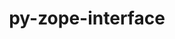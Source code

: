 ---
title: "py-zope-interface"
layout: cache
categories: [package, develop-2024-03-17]
meta: {"versions": ["5.4.0"], "compilers": ["gcc@=11.1.0", "gcc@=11.4.0", "gcc@=9.4.0", "oneapi@=2024.0.0"], "oss": ["ubuntu20.04", "ubuntu22.04"], "platforms": ["linux"], "targets": ["neoverse_v1", "neoverse_v2", "ppc64le", "x86_64_v3"], "stacks": ["data-vis-sdk", "e4s", "e4s-neoverse-v2", "e4s-neoverse_v1", "e4s-oneapi", "e4s-power", "root"], "num_specs": 18, "num_specs_by_stack": {"e4s-power": 3, "root": 18, "data-vis-sdk": 2, "e4s-neoverse_v1": 3, "e4s-neoverse-v2": 3, "e4s": 4, "e4s-oneapi": 3}}
spec_details: [{"hash": "zylmr4m2gxgrbriq5hyzalmeho74lf3d", "compiler": "gcc@=9.4.0", "versions": ["5.4.0"], "os": "ubuntu20.04", "platform": "linux", "target": "ppc64le", "variants": ["build_system=python_pip"], "stacks": ["e4s-power", "root"], "size": "-", "tarball": "https://binaries.spack.io/develop-2024-03-17/build_cache/linux-ubuntu20.04-ppc64le/gcc-9.4.0/py-zope-interface-5.4.0/linux-ubuntu20.04-ppc64le-gcc-9.4.0-py-zope-interface-5.4.0-zylmr4m2gxgrbriq5hyzalmeho74lf3d.spack"}, {"hash": "mfpyzagpsr77naj5wbhyaqjx3snkqs73", "compiler": "gcc@=9.4.0", "versions": ["5.4.0"], "os": "ubuntu20.04", "platform": "linux", "target": "ppc64le", "variants": ["build_system=python_pip"], "stacks": ["e4s-power", "root"], "size": "-", "tarball": "https://binaries.spack.io/develop-2024-03-17/build_cache/linux-ubuntu20.04-ppc64le/gcc-9.4.0/py-zope-interface-5.4.0/linux-ubuntu20.04-ppc64le-gcc-9.4.0-py-zope-interface-5.4.0-mfpyzagpsr77naj5wbhyaqjx3snkqs73.spack"}, {"hash": "o2y2gpqy5rp4ofgev3bqt25kik6dedlm", "compiler": "gcc@=9.4.0", "versions": ["5.4.0"], "os": "ubuntu20.04", "platform": "linux", "target": "ppc64le", "variants": ["build_system=python_pip"], "stacks": ["e4s-power", "root"], "size": "-", "tarball": "https://binaries.spack.io/develop-2024-03-17/build_cache/linux-ubuntu20.04-ppc64le/gcc-9.4.0/py-zope-interface-5.4.0/linux-ubuntu20.04-ppc64le-gcc-9.4.0-py-zope-interface-5.4.0-o2y2gpqy5rp4ofgev3bqt25kik6dedlm.spack"}, {"hash": "flvbxassqkhz7gclcxkjr7cr23hr64kj", "compiler": "gcc@=11.1.0", "versions": ["5.4.0"], "os": "ubuntu20.04", "platform": "linux", "target": "x86_64_v3", "variants": ["build_system=python_pip"], "stacks": ["data-vis-sdk", "root"], "size": "-", "tarball": "https://binaries.spack.io/develop-2024-03-17/build_cache/linux-ubuntu20.04-x86_64_v3/gcc-11.1.0/py-zope-interface-5.4.0/linux-ubuntu20.04-x86_64_v3-gcc-11.1.0-py-zope-interface-5.4.0-flvbxassqkhz7gclcxkjr7cr23hr64kj.spack"}, {"hash": "xwczjmj2ipsmi7ciypgxaiuewyvm3fs7", "compiler": "gcc@=11.1.0", "versions": ["5.4.0"], "os": "ubuntu20.04", "platform": "linux", "target": "x86_64_v3", "variants": ["build_system=python_pip"], "stacks": ["data-vis-sdk", "root"], "size": "-", "tarball": "https://binaries.spack.io/develop-2024-03-17/build_cache/linux-ubuntu20.04-x86_64_v3/gcc-11.1.0/py-zope-interface-5.4.0/linux-ubuntu20.04-x86_64_v3-gcc-11.1.0-py-zope-interface-5.4.0-xwczjmj2ipsmi7ciypgxaiuewyvm3fs7.spack"}, {"hash": "2svf2s7ofpitt6fnzhi6hk5yeubeb56u", "compiler": "gcc@=11.4.0", "versions": ["5.4.0"], "os": "ubuntu22.04", "platform": "linux", "target": "neoverse_v1", "variants": ["build_system=python_pip"], "stacks": ["root", "e4s-neoverse_v1"], "size": "-", "tarball": "https://binaries.spack.io/develop-2024-03-17/build_cache/linux-ubuntu22.04-neoverse_v1/gcc-11.4.0/py-zope-interface-5.4.0/linux-ubuntu22.04-neoverse_v1-gcc-11.4.0-py-zope-interface-5.4.0-2svf2s7ofpitt6fnzhi6hk5yeubeb56u.spack"}, {"hash": "jv47ywbhcwprttfjjtwnik4vvlpykicw", "compiler": "gcc@=11.4.0", "versions": ["5.4.0"], "os": "ubuntu22.04", "platform": "linux", "target": "neoverse_v1", "variants": ["build_system=python_pip"], "stacks": ["root", "e4s-neoverse_v1"], "size": "-", "tarball": "https://binaries.spack.io/develop-2024-03-17/build_cache/linux-ubuntu22.04-neoverse_v1/gcc-11.4.0/py-zope-interface-5.4.0/linux-ubuntu22.04-neoverse_v1-gcc-11.4.0-py-zope-interface-5.4.0-jv47ywbhcwprttfjjtwnik4vvlpykicw.spack"}, {"hash": "brutso3w46h7jay3epsb7mubvzp2mdes", "compiler": "gcc@=11.4.0", "versions": ["5.4.0"], "os": "ubuntu22.04", "platform": "linux", "target": "neoverse_v1", "variants": ["build_system=python_pip"], "stacks": ["root", "e4s-neoverse_v1"], "size": "-", "tarball": "https://binaries.spack.io/develop-2024-03-17/build_cache/linux-ubuntu22.04-neoverse_v1/gcc-11.4.0/py-zope-interface-5.4.0/linux-ubuntu22.04-neoverse_v1-gcc-11.4.0-py-zope-interface-5.4.0-brutso3w46h7jay3epsb7mubvzp2mdes.spack"}, {"hash": "4hb7oegry7m72awppe5a4rnh7l57g3ij", "compiler": "gcc@=11.4.0", "versions": ["5.4.0"], "os": "ubuntu22.04", "platform": "linux", "target": "neoverse_v2", "variants": ["build_system=python_pip"], "stacks": ["e4s-neoverse-v2", "root"], "size": "-", "tarball": "https://binaries.spack.io/develop-2024-03-17/build_cache/linux-ubuntu22.04-neoverse_v2/gcc-11.4.0/py-zope-interface-5.4.0/linux-ubuntu22.04-neoverse_v2-gcc-11.4.0-py-zope-interface-5.4.0-4hb7oegry7m72awppe5a4rnh7l57g3ij.spack"}, {"hash": "vdwznamtt6b62znc3dbxj2zx5rahq47o", "compiler": "gcc@=11.4.0", "versions": ["5.4.0"], "os": "ubuntu22.04", "platform": "linux", "target": "neoverse_v2", "variants": ["build_system=python_pip"], "stacks": ["e4s-neoverse-v2", "root"], "size": "-", "tarball": "https://binaries.spack.io/develop-2024-03-17/build_cache/linux-ubuntu22.04-neoverse_v2/gcc-11.4.0/py-zope-interface-5.4.0/linux-ubuntu22.04-neoverse_v2-gcc-11.4.0-py-zope-interface-5.4.0-vdwznamtt6b62znc3dbxj2zx5rahq47o.spack"}, {"hash": "sljrpcalbx2uadbhiimlfbnfu4d3wqud", "compiler": "gcc@=11.4.0", "versions": ["5.4.0"], "os": "ubuntu22.04", "platform": "linux", "target": "neoverse_v2", "variants": ["build_system=python_pip"], "stacks": ["e4s-neoverse-v2", "root"], "size": "-", "tarball": "https://binaries.spack.io/develop-2024-03-17/build_cache/linux-ubuntu22.04-neoverse_v2/gcc-11.4.0/py-zope-interface-5.4.0/linux-ubuntu22.04-neoverse_v2-gcc-11.4.0-py-zope-interface-5.4.0-sljrpcalbx2uadbhiimlfbnfu4d3wqud.spack"}, {"hash": "teyav5c7luuqzjnctipwaza2kvvnwc6n", "compiler": "gcc@=11.4.0", "versions": ["5.4.0"], "os": "ubuntu22.04", "platform": "linux", "target": "x86_64_v3", "variants": ["build_system=python_pip"], "stacks": ["e4s", "root"], "size": "-", "tarball": "https://binaries.spack.io/develop-2024-03-17/build_cache/linux-ubuntu22.04-x86_64_v3/gcc-11.4.0/py-zope-interface-5.4.0/linux-ubuntu22.04-x86_64_v3-gcc-11.4.0-py-zope-interface-5.4.0-teyav5c7luuqzjnctipwaza2kvvnwc6n.spack"}, {"hash": "zxbmzc6ns5uur3b6sdf36ljlypvoezvx", "compiler": "gcc@=11.4.0", "versions": ["5.4.0"], "os": "ubuntu22.04", "platform": "linux", "target": "x86_64_v3", "variants": ["build_system=python_pip"], "stacks": ["e4s", "root"], "size": "-", "tarball": "https://binaries.spack.io/develop-2024-03-17/build_cache/linux-ubuntu22.04-x86_64_v3/gcc-11.4.0/py-zope-interface-5.4.0/linux-ubuntu22.04-x86_64_v3-gcc-11.4.0-py-zope-interface-5.4.0-zxbmzc6ns5uur3b6sdf36ljlypvoezvx.spack"}, {"hash": "y3gryexj35qt454fwoefn4rmhh4624oo", "compiler": "gcc@=11.4.0", "versions": ["5.4.0"], "os": "ubuntu22.04", "platform": "linux", "target": "x86_64_v3", "variants": ["build_system=python_pip"], "stacks": ["e4s", "root"], "size": "-", "tarball": "https://binaries.spack.io/develop-2024-03-17/build_cache/linux-ubuntu22.04-x86_64_v3/gcc-11.4.0/py-zope-interface-5.4.0/linux-ubuntu22.04-x86_64_v3-gcc-11.4.0-py-zope-interface-5.4.0-y3gryexj35qt454fwoefn4rmhh4624oo.spack"}, {"hash": "qpyxxrf2ejex7homvhkav5ddmm4nty5x", "compiler": "gcc@=11.4.0", "versions": ["5.4.0"], "os": "ubuntu22.04", "platform": "linux", "target": "x86_64_v3", "variants": ["build_system=python_pip"], "stacks": ["e4s", "root"], "size": "-", "tarball": "https://binaries.spack.io/develop-2024-03-17/build_cache/linux-ubuntu22.04-x86_64_v3/gcc-11.4.0/py-zope-interface-5.4.0/linux-ubuntu22.04-x86_64_v3-gcc-11.4.0-py-zope-interface-5.4.0-qpyxxrf2ejex7homvhkav5ddmm4nty5x.spack"}, {"hash": "srwell76hz42zmezceeuthadhao7fgnl", "compiler": "oneapi@=2024.0.0", "versions": ["5.4.0"], "os": "ubuntu22.04", "platform": "linux", "target": "x86_64_v3", "variants": ["build_system=python_pip"], "stacks": ["root", "e4s-oneapi"], "size": "-", "tarball": "https://binaries.spack.io/develop-2024-03-17/build_cache/linux-ubuntu22.04-x86_64_v3/oneapi-2024.0.0/py-zope-interface-5.4.0/linux-ubuntu22.04-x86_64_v3-oneapi-2024.0.0-py-zope-interface-5.4.0-srwell76hz42zmezceeuthadhao7fgnl.spack"}, {"hash": "6st225cygnffnzj5n357xdug7ggr2yi6", "compiler": "oneapi@=2024.0.0", "versions": ["5.4.0"], "os": "ubuntu22.04", "platform": "linux", "target": "x86_64_v3", "variants": ["build_system=python_pip"], "stacks": ["root", "e4s-oneapi"], "size": "-", "tarball": "https://binaries.spack.io/develop-2024-03-17/build_cache/linux-ubuntu22.04-x86_64_v3/oneapi-2024.0.0/py-zope-interface-5.4.0/linux-ubuntu22.04-x86_64_v3-oneapi-2024.0.0-py-zope-interface-5.4.0-6st225cygnffnzj5n357xdug7ggr2yi6.spack"}, {"hash": "nu2xwx4iaaezswlfvr7ihyvo7g7iaqo3", "compiler": "oneapi@=2024.0.0", "versions": ["5.4.0"], "os": "ubuntu22.04", "platform": "linux", "target": "x86_64_v3", "variants": ["build_system=python_pip"], "stacks": ["root", "e4s-oneapi"], "size": "-", "tarball": "https://binaries.spack.io/develop-2024-03-17/build_cache/linux-ubuntu22.04-x86_64_v3/oneapi-2024.0.0/py-zope-interface-5.4.0/linux-ubuntu22.04-x86_64_v3-oneapi-2024.0.0-py-zope-interface-5.4.0-nu2xwx4iaaezswlfvr7ihyvo7g7iaqo3.spack"}]
---